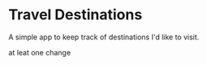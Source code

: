 # Travel Destinations

A simple app to keep track of destinations I'd like to visit.

at leat one change